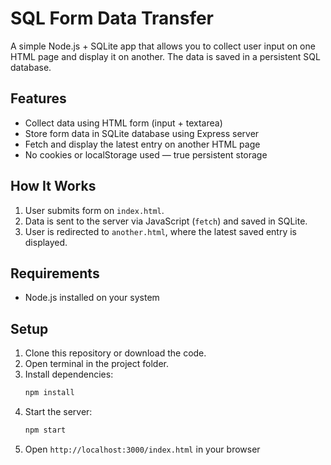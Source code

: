 # SQL Form Data Transfer

A simple Node.js + SQLite app that allows you to collect user input on one HTML page and display it on another. The data is saved in a persistent SQL database.

## Features

- Collect data using HTML form (input + textarea)
- Store form data in SQLite database using Express server
- Fetch and display the latest entry on another HTML page
- No cookies or localStorage used — true persistent storage

## How It Works

1. User submits form on `index.html`.
2. Data is sent to the server via JavaScript (`fetch`) and saved in SQLite.
3. User is redirected to `another.html`, where the latest saved entry is displayed.

## Requirements

- Node.js installed on your system

## Setup

1. Clone this repository or download the code.
2. Open terminal in the project folder.
3. Install dependencies:
   ```bash
   npm install
   ```
4. Start the server:
   ```bash
   npm start
   ```
5. Open `http://localhost:3000/index.html` in your browser
